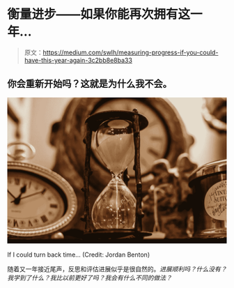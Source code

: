 # 衡量进步——如果你能再次拥有这一年…

> 原文：<https://medium.com/swlh/measuring-progress-if-you-could-have-this-year-again-3c2bb8e8ba33>

## 你会重新开始吗？这就是为什么我不会。

![](img/8e532718c62ca101402ae802f4f31f19.png)

If I could turn back time… (Credit: Jordan Benton)

随着又一年接近尾声，反思和评估进展似乎是很自然的。*进展顺利吗？什么没有？我学到了什么？我比以前更好了吗？我会有什么不同的做法？*